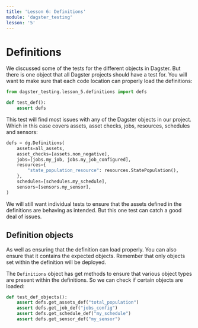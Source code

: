 ```yaml
---
title: 'Lesson 6: Definitions'
module: 'dagster_testing'
lesson: '5'
---
```


# Definitions

We discussed some of the tests for the different objects in Dagster. But there is one object that all Dagster projects should have a test for. You will want to make sure that each code location can properly load the definitions:

```python
from dagster_testing.lesson_5.definitions import defs

def test_def():
    assert defs
```

This test will find most issues with any of the Dagster objects in our project. Which in this case covers assets, asset checks, jobs, resources, schedules and sensors:

```python
defs = dg.Definitions(
    assets=all_assets,
    asset_checks=[assets.non_negative],
    jobs=[jobs.my_job, jobs.my_job_configured],
    resources={
        "state_population_resource": resources.StatePopulation(),
    },
    schedules=[schedules.my_schedule],
    sensors=[sensors.my_sensor],
)
```

We will still want individual tests to ensure that the assets defined in the definitions are behaving as intended. But this one test can catch a good deal of issues.

## Definition objects

As well as ensuring that the definition can load properly. You can also ensure that it contains the expected objects. Remember that only objects set within the definition will be deployed.

The `Definitions` object has get methods to ensure that various object types are present within the definitions. So we can check if certain objects are loaded:

```python
def test_def_objects():
    assert defs.get_assets_def("total_population")
    assert defs.get_job_def("jobs_config")
    assert defs.get_schedule_def("my_schedule")
    assert defs.get_sensor_def("my_sensor")
```